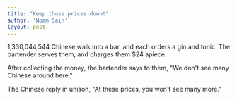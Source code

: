 ```yaml
---
title: "Keep those prices down!"
author: 'Noam Sain'
layout: post
---
```


1,330,044,544 Chinese walk into a bar, and each orders a gin and tonic. The bartender serves them, and charges them $24 apiece.

After collecting the money, the bartender says to them, "We don't see many Chinese around here."

The Chinese reply in unison, "At these prices, you won't see many more."
